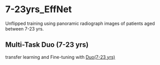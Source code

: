 # 7-23yrs_EffNet
Unflipped training using panoramic radiograph images of patients aged between 7-23 yrs.

## Multi-Task Duo (7-23 yrs)
transfer learning and Fine-tuning with [Duo(7-23 yrs)](Multi-Task_Duo)
